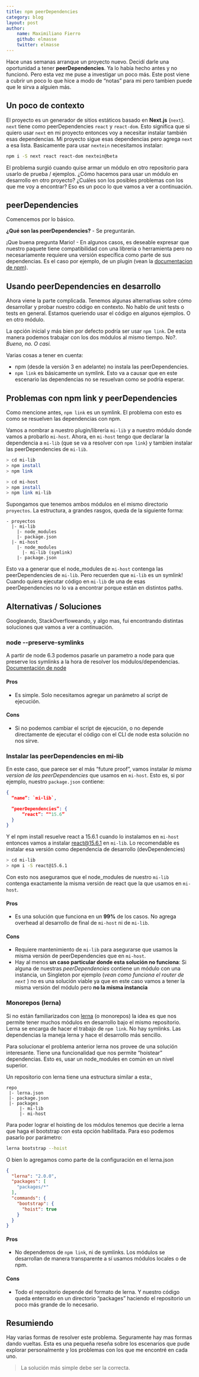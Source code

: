 ```yaml
---
title: npm peerDependencies
category: blog
layout: post
author:
    name: Maximiliano Fierro
    github: elmasse
    twitter: elmasse
---
```


Hace unas semanas arranque un proyecto nuevo. Decidí darle una oportunidad a tener **peerDependencies**. Ya lo había hecho antes y no funcionó. Pero esta vez me puse a investigar un poco más. Este post viene a cubrir un poco lo que hice a modo de “notas” para mi pero tambien puede que le sirva a alguien más.

## Un poco de contexto

El proyecto es un generador de sitios estáticos basado en **Next.js** (`next`). `next` tiene como peerDependencies `react` y `react-dom`. Esto significa que si quiero usar `next` en mi proyecto entonces voy a necesitar instalar también esas dependencias. 
Mi proyecto sigue esas dependencias pero agrega `next` a esa lista. Basicamente para usar `nextein` necesitamos instalar:

```bash
npm i -S next react react-dom nextein@beta
```
El problema surgió cuando quise armar un módulo en otro repositorio para usarlo de prueba / ejemplos. ¿Cómo hacemos para usar un módulo en desarrollo en otro proyecto? ¿Cuáles son los posibles problemas con los que me voy a encontrar? Eso es un poco lo que vamos a ver a continuación.

## peerDependencies

Comencemos por lo básico. 

**¿Qué son las peerDependencies?** - Se preguntarán.

¡Que buena pregunta Mario! - En algunos casos, es deseable expresar que nuestro paquete tiene compatibilidad con una librería o herramienta pero no necesariamente requiere una versión específica como parte de sus dependencias. Es el caso por ejemplo, de un plugin (vean la [documentacion de npm](https://docs.npmjs.com/files/package.json#peerdependencies)). 


## Usando peerDependencies en desarrollo

Ahora viene la parte complicada. Tenemos algunas alternativas sobre cómo desarrollar y probar nuestro código en contexto. No hablo de unit tests o tests en general. Estamos queriendo usar el código en algunos ejemplos. O en otro módulo.

La opción inicial y más bien por defecto podría ser usar `npm link`. De esta manera podemos trabajar con los dos módulos al mismo tiempo. No?. _Bueno, no. O casi._

Varias cosas a tener en cuenta:

* npm (desde la versión 3 en adelante) no instala las peerDependencies.
* `npm link` es básicamente un symlink. Esto va a causar que en este escenario las dependencias no se resuelvan como se podría esperar.

## Problemas con npm link y peerDependencies

Como mencione antes, `npm link` es un symlink. El problema con esto es como se resuelven las dependencias con npm.

Vamos a nombrar a nuestro plugin/librería `mi-lib` y a nuestro módulo donde vamos a probarlo `mi-host`. Ahora, en `mi-host` tengo que declarar la dependencia a `mi-lib` (que se va a resolver con `npm link`) y tambien instalar las peerDependencies de `mi-lib`.

```bash
> cd mi-lib
> npm install
> npm link
```

```bash
> cd mi-host
> npm install
> npm link mi-lib
```

Supongamos que tenemos ambos módulos en el mismo directorio `proyectos`. La estructura, a grandes rasgos, queda de la siguiente forma:

```
- proyectos
  |- mi-lib
    |- node_modules
    |- package.json
  |- mi-host
    |- node_modules
      |- mi-lib (symlink)
    |- package.json
```

Esto va a generar que el node_modules de `mi-host` contenga las peerDependencies de `mi-lib`. Pero recuerden que `mi-lib` es un symlink! Cuando quiera ejecutar código en `mi-lib` de una de esas peerDependencies no lo va a encontrar porque están en distintos paths.

## Alternativas / Soluciones
Googleando, StackOverfloweando, y algo mas, fui encontrando distintas soluciones que vamos a ver a continuación.

### node --preserve-symlinks
A partir de node 6.3 podemos pasarle un parametro a node para que preserve los symlinks a la hora de resolver los módulos/dependencias. [Documentaci&oacute;n de node](https://nodejs.org/api/cli.html#cli_preserve_symlinks)

#### Pros

* Es simple. Solo necesitamos agregar un parámetro al script de ejecución.

#### Cons

* Si no podemos cambiar el script de ejecución, o no depende directamente de ejecutar el código con el CLI de node esta solución no nos sirve.

### Instalar las peerDependencies en mi-lib
En este caso, que parece ser el más “future proof”, vamos instalar _la misma version de las peerDependencies_ que usamos en `mi-host`. Esto es, si por ejemplo, nuestro `package.json` contiene:

```json
{
  “name”: `mi-lib`,

  “peerDependencies”: {
      “react”: “^15.6”
  }
}
```

Y el npm install resuelve react a 15.6.1 cuando lo instalamos en `mi-host` entonces vamos a instalar react@15.6.1 en `mi-lib`. Lo recomendable es instalar esa versión como dependencia de desarrollo (devDependencies) 

```bash
> cd mi-lib
> npm i -S react@15.6.1
```

Con esto nos aseguramos que el node_modules de nuestro `mi-lib` contenga exactamente la misma versión de react que la que usamos en `mi-host`.

#### Pros

* Es una solución que funciona en un **99%** de los casos. No agrega overhead al desarrollo de final de `mi-host` ni de `mi-lib`. 

#### Cons

* Requiere mantenimiento de `mi-lib` para asegurarse que usamos la misma versión de peerDependencies que en `mi-host`.
* Hay al menos **un caso particular donde esta solución no funciona**: Si alguna de nuestras _peerDependencies_ contiene un módulo con una instancia, un Singleton por ejemplo (_vean como funciona el router de `next`_ ) no es una solución viable ya que en este caso vamos a tener la misma versión del módulo pero **no la misma instancia**

### Monorepos (lerna)
Si no están familiarizados con [lerna](https://lernajs.io) (o monorepos) la idea es que nos permite tener muchos módulos en desarrollo bajo el mismo repositorio. Lerna se encarga de hacer el trabajo de `npm link`. No hay symlinks. Las dependencias la maneja lerna y hace el desarrollo más sencillo.

Para solucionar el problema anterior lerna nos provee de una solución interesante. Tiene una funcionalidad que nos permite “hoistear” dependencias. Esto es, usar un node_modules en común en un nivel superior.

Un repositorio con lerna tiene una estructura similar a esta:,

```
repo
 |- lerna.json
 |- package.json
 |- packages
     |- mi-lib
     |- mi-host
```

Para poder lograr el hoisting de los módulos tenemos que decirle a lerna que haga el bootstrap con esta opción habilitada. Para eso podemos pasarlo por parámetro:

```bash
lerna bootstrap --hoist
```

O bien lo agregamos como parte de la configuración en el lerna.json

```json
{
  "lerna": "2.0.0",
  "packages": [
    "packages/*"
  ],
  "commands": {
    "bootstrap": {
      "hoist": true
    }
  }
}
```

#### Pros

* No dependemos de `npm link`, ni de symlinks. Los módulos se desarrollan de manera transparente a sí usamos módulos locales o de npm.

#### Cons

* Todo el repositorio depende del formato de lerna. Y nuestro código queda enterrado en un directorio “packages” haciendo el repositorio un poco más grande de lo necesario.


## Resumiendo

Hay varias formas de resolver este problema. Seguramente hay mas formas dando vueltas. Esta es una peque&ntilde;a rese&ntilde;a sobre los escenarios que pude explorar personalmente y los problemas con los que me encontr&eacute; en cada uno.

> La soluci&oacute;n m&aacute;s simple debe ser la correcta.


